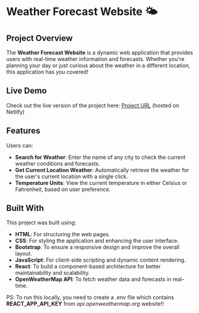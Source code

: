# Weather Forecast Website 🌤️

## Project Overview

The **Weather Forecast Website** is a dynamic web application that provides users with real-time weather information and forecasts. Whether you're planning your day or just curious about the weather in a different location, this application has you covered!

## Live Demo

Check out the live version of the project here: [Project URL](https://shecodesreact-weather-forecast.netlify.app/) (hosted on Netlify)

## Features

Users can:

- **Search for Weather**: Enter the name of any city to check the current weather conditions and forecasts.
- **Get Current Location Weather**: Automatically retrieve the weather for the user's current location with a single click.
- **Temperature Units**: View the current temperature in either Celsius or Fahrenheit, based on user preference.

## Built With

This project was built using:

- **HTML**: For structuring the web pages.
- **CSS**: For styling the application and enhancing the user interface.
- **Bootstrap**: To ensure a responsive design and improve the overall layout.
- **JavaScript**: For client-side scripting and dynamic content rendering.
- **React**: To build a component-based architecture for better maintainability and scalability.
- **OpenWeatherMap API**: To fetch weather data and forecasts in real-time.

PS: To run this locally, you need to create a .env file which contains **REACT_APP_API_KEY** from *api.openweathermap.org* website!!
